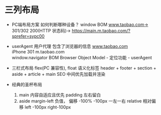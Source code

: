 # 三列布局

-  PC端布局方案
    如何判断哪种设备？   window   BOM 
    www.taobao.com-> 301/302 200(HTTP 状态码)-> https://main.m.taobao.com/?sprefer=sypc00

- userAgent
    用户代理   包含了浏览器的信息
    www.taobao.com  
        iPhone  301  m.taobao.com  
    window.navigator  BOM  Browser Object Model 
        - 定位功能
        - userAgent  


-  三栏式布局   flex(PC 兼容性), float 
    语义化标签  header + footer + section + aside + article + main SEO
    中间优先加载并渲染

- 经典的圣杯布局
    1. main 内容自适应且优先
      padding 左右留白
    2. aside margin-left 负值， 偏移 -100% -100px 一左一右
       relative 相对偏移 left -100px right-100px 